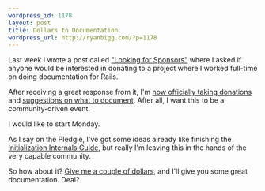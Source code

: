 ```yaml
--- 
wordpress_id: 1178
layout: post
title: Dollars to Documentation
wordpress_url: http://ryanbigg.com/?p=1178
---
```

Last week I wrote a post called <a href='http://ryanbigg.com/2010/11/looking-for-sponsors/'>"Looking for Sponsors"</a> where I asked if anyone would be interested in donating to a project where I worked full-time on doing documentation for Rails. 

After receiving a great response from it, I'm <a href='http://pledgie.com/campaigns/14034'>now officially taking donations</a> and <a href='http://docrails.uservoice.com/forums/88055-general'>suggestions on what to document</a>. After all, I want this to be a community-driven event.

I would like to start Monday.

As I say on the Pledgie, I've got some ideas already like finishing the <a href='http://guides.rubyonrails.org/initialization.html'>Initialization Internals Guide</a>, but really I'm leaving this in the hands of the very capable community.

So how about it? <a href='http://pledgie.com/campaigns/14034'>Give me a couple of dollars</a>, and I'll give you some great documentation. Deal?
